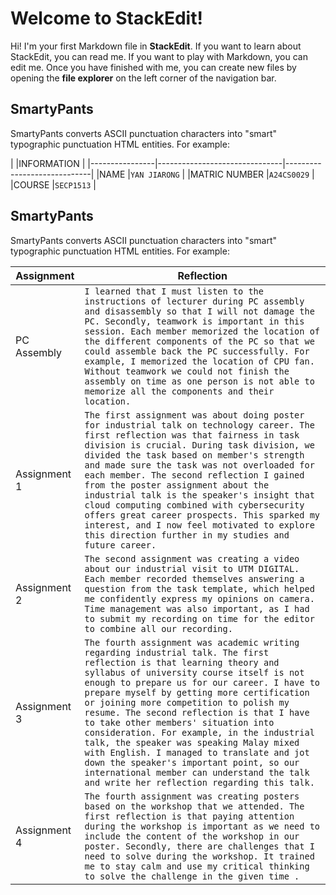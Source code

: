 # Welcome to StackEdit!

Hi! I'm your first Markdown file in **StackEdit**. If you want to learn about StackEdit, you can read me. If you want to play with Markdown, you can edit me. Once you have finished with me, you can create new files by opening the **file explorer** on the left corner of the navigation bar.
## SmartyPants

SmartyPants converts ASCII punctuation characters into "smart" typographic punctuation HTML entities. For example:

|                |INFORMATION                                                  |
|----------------|-------------------------------|-----------------------------|
|NAME            |`YAN JIARONG`                                                |
|MATRIC NUMBER   |`A24CS0029`                                                  |
|COURSE          |`SECP1513`                                                   |

## SmartyPants

SmartyPants converts ASCII punctuation characters into "smart" typographic punctuation HTML entities. For example:

|Assignment      |Reflection                                              |
|----------------|---------------------------------------------------------
|PC Assembly     | `I learned that I must listen to the instructions of lecturer during PC assembly and disassembly so that I will not damage the PC. Secondly, teamwork is important in this session. Each member memorized the location of the different components of the PC so that we could assemble back the PC successfully. For example, I memorized the location of CPU fan. Without teamwork we could not finish the assembly on time as one person is not able to memorize all the components and their location. `                                                   |
|Assignment 1    |`The first assignment was about doing poster for industrial talk on technology career. The first reflection was that fairness in task division is crucial. During task division, we divided the task based on member's strength and made sure the task was not overloaded for each member. The second reflection I gained from the poster assignment about the industrial talk is the speaker's insight that cloud computing combined with cybersecurity offers great career prospects. This sparked my interest, and I now feel motivated to explore this direction further in my studies and future career.   `                                            |
|Assignment 2 | `The second assignment was creating a video about our industrial visit to UTM DIGITAL. Each member recorded themselves answering a question from the task template, which helped me confidently express my opinions on camera. Time management was also important, as I had to submit my recording on time for the editor to combine all our recording.`        |
Assignment 3 | `The fourth assignment was academic writing regarding industrial talk. The first reflection is that learning theory and syllabus of university course itself is not enough to prepare us for our career. I have to prepare myself by getting more certification or joining more competition to polish my resume. The second reflection is that I have to take other members' situation into consideration. For example, in the industrial talk, the speaker was speaking Malay mixed with English. I managed to translate and jot down the speaker's important point, so our international member can understand the talk and write her reflection regarding this talk.  `                                                        |                                                            |
|Assignment 4| `The fourth assignment was creating posters based on the workshop that we attended. The first reflection is that paying attention during the workshop is important as we need to include the content of the workshop in our poster. Secondly, there are challenges that I need to solve during the workshop. It trained me to stay calm and use my critical thinking to solve the challenge in the given time . `                            
